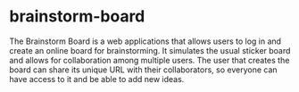 # brainstorm-board
The Brainstorm Board is a web applications that allows users to log in and create an online board for brainstorming. It simulates the usual sticker board and allows for collaboration among multiple users. The user that creates the board can share its unique URL with their collaborators, so everyone can have access to it and be able to add new ideas.
